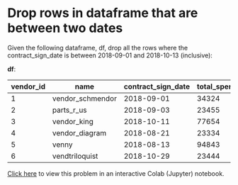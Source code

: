 # Drop rows in dataframe that are between two dates

Given the following dataframe, df, drop all the rows where the contract_sign_date
is between 2018-09-01 and 2018-10-13 (inclusive):

**df**:

| vendor_id | name | contract_sign_date | total_spend |
|-----------|------|--------------------|-------------|
| 1 | vendor_schmendor | 2018-09-01 | 34324 |
| 2 | parts_r_us | 2018-09-03 | 23455 |
| 3 | vendor_king | 2018-10-11 | 77654 |
| 4 | vendor_diagram | 2018-08-21 | 23334 |
| 5 | venny | 2018-08-13 | 94843 |
| 6 | vendtriloquist | 2018-10-29 | 23444 |

[Click here](https://colab.research.google.com/drive/1p820UWOwceGUpWN3zs0nj4m6h3WLWYg0#scrollTo=H_IMNOsYLt2I) to view this problem in an interactive Colab (Jupyter) notebook.
